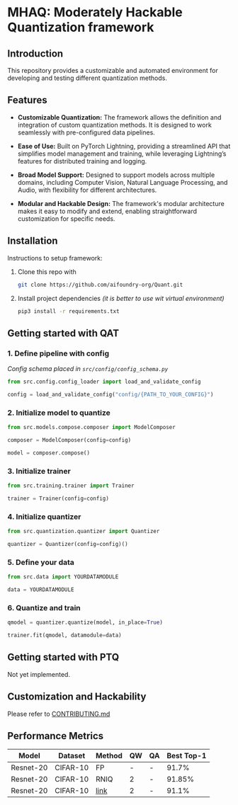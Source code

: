 # MHAQ: Moderately Hackable Quantization framework

## Introduction

This repository provides a customizable and automated environment for developing and testing different quantization methods.

## Features

- **Customizable Quantization:** The framework allows the definition and integration of custom quantization methods. It is designed to work seamlessly with pre-configured data pipelines.

- **Ease of Use:** Built on PyTorch Lightning, providing a streamlined API that simplifies model management and training, while leveraging Lightning’s features for distributed training and logging.

- **Broad Model Support:** Designed to support models across multiple domains, including Computer Vision, Natural Language Processing, and Audio, with flexibility for different architectures.

- **Modular and Hackable Design:** The framework's modular architecture makes it easy to modify and extend, enabling straightforward customization for specific needs.

## Installation

Instructions to setup framework:

1. Clone this repo with

     ```bash
    git clone https://github.com/aifoundry-org/Quant.git
    ```

2. Install project dependencies *(it is better to use wit virtual environment)*

    ```bash
    pip3 install -r requirements.txt
    ```

## Getting started with QAT

### 1. Define pipeline with config

*Config schema placed in `src/config/config_schema.py`*

```python
from src.config.config_loader import load_and_validate_config

config = load_and_validate_config("config/{PATH_TO_YOUR_CONFIG}")

```

### 2. Initialize model to quantize

```python
from src.models.compose.composer import ModelComposer

composer = ModelComposer(config=config)

model = composer.compose()
```

### 3. Initialize trainer

```python
from src.training.trainer import Trainer

trainer = Trainer(config=config)
```

### 4. Initialize quantizer

```python
from src.quantization.quantizer import Quantizer

quantizer = Quantizer(config=config)()
```

### 5. Define your data

```python
from src.data import YOURDATAMODULE

data = YOURDATAMODULE
```

### 6. Quantize and train

```python
qmodel = quantizer.quantize(model, in_place=True)

trainer.fit(qmodel, datamodule=data)
```

## Getting started with PTQ

Not yet implemented.

## Customization and Hackability

Please refer to [CONTRIBUTING.md](CONTRIBUTING.md)

## Performance Metrics

| Model     | Dataset  | Method | QW | QA | Best Top-1 |
|-----------|----------|--------|----|----|------------|
| Resnet-20 | CIFAR-10 | FP     | -  | -  | 91.7%      |
| Resnet-20 | CIFAR-10 | RNIQ   | 2  | -  | 91.85%      |
| Resnet-20 | CIFAR-10 | [link](https://github.com/linkinpark213/quantization-networks-cifar10/tree/master)   | 2  | -  | 91.1%      |
